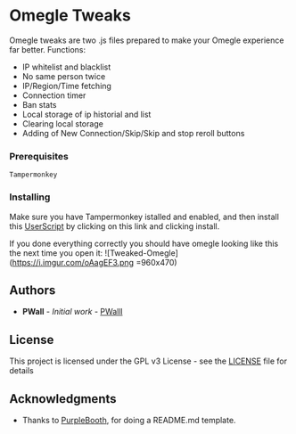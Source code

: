 # Omegle Tweaks

Omegle tweaks are two .js files prepared to make your Omegle experience far better. Functions:
* IP whitelist and blacklist
* No same person twice
* IP/Region/Time fetching
* Connection timer
* Ban stats
* Local storage of ip historial and list
* Clearing local storage
* Adding of New Connection/Skip/Skip and stop reroll buttons

### Prerequisites

```
Tampermonkey
```

### Installing

Make sure you have Tampermonkey istalled and enabled, and then install this [UserScript](https://raw.githubusercontent.com/PWalll/omegle-tweak/master/omegle-tweaks.user.js) by clicking on this link and clicking install.

If you done everything correctly you should have omegle looking like this the next time you open it:
![Tweaked-Omegle](https://i.imgur.com/oAagEF3.png =960x470)

## Authors

* **PWall** - *Initial work* - [PWalll](https://github.com/PWalll)

## License

This project is licensed under the GPL v3 License - see the [LICENSE](LICENSE) file for details

## Acknowledgments

* Thanks to [PurpleBooth](https://github.com/PurpleBooth), for doing a README.md template.
